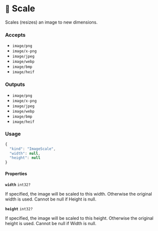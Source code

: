 # <small>:nut_and_bolt:</small> Scale

Scales (resizes) an image to new dimensions.

### Accepts

  - `image/png`
  - `image/x-png`
  - `image/jpeg`
  - `image/webp`
  - `image/bmp`
  - `image/heif`

### Outputs

  - `image/png`
  - `image/x-png`
  - `image/jpeg`
  - `image/webp`
  - `image/bmp`
  - `image/heif`

### Usage

```js
{
  "kind": "ImageScale",
  "width": null,
  "height": null
}
```
#### Properties

**`width`**  `int32?`

If specified, the image will be scaled to this width. Otherwise the original width is used. Cannot be null if Height is null.


**`height`**  `int32?`

If specified, the image will be scaled to this height. Otherwise the original height is used. Cannot be null if Width is null.


